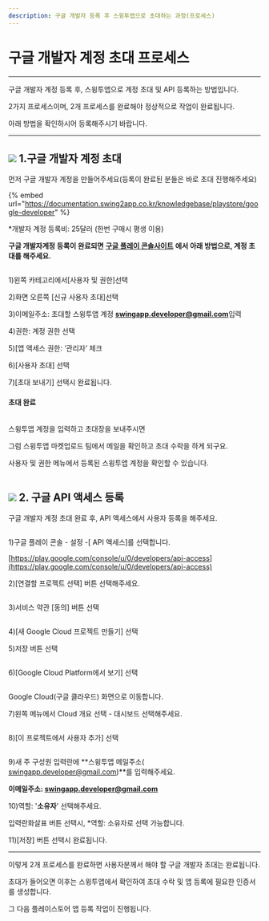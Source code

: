 ```yaml
---
description: 구글 개발자 등록 후 스윙투앱으로 초대하는 과정(프로세스)
---
```


# 구글 개발자 계정 초대 프로세스

***

구글 개발자 계정 등록 후, 스윙투앱으로 계정 초대 및 API 등록하는 방법입니다.&#x20;

2가지 프로세스이며, 2개 프로세스를 완료해야 정상적으로 작업이 완료됩니다.

아래 방법을 확인하시어 등록해주시기 바랍니다.&#x20;

***



## ![](https://wp.swing2app.co.kr/wp-content/uploads/2020/04/%EB%8B%A8%EB%9D%BD1-1.png) 1.구글 개발자 계정 초대

&#x20;

먼저 구글 개발자 계정을 만들어주세요(등록이 완료된 분들은 바로 초대 진행해주세요)

{% embed url="https://documentation.swing2app.co.kr/knowledgebase/playstore/google-developer" %}

\*개발자 계정 등록비: 25달러 (한번 구매시 평생 이용)&#x20;

**구글 개발자계정 등록이 완료되면** [**구글 플레이 콘솔사이트**](https://play.google.com/console/developers) **에서 아래 방법으로, 계정 초대를 해주세요.**&#x20;

<div align="left">

<figure><img src="../../.gitbook/assets/구글계정초대1.png" alt=""><figcaption></figcaption></figure>

</div>

1\)왼쪽 카테고리에서\[사용자 및 권한]선택&#x20;

2\)화면 오른쪽 \[신규 사용자 초대]선택&#x20;

3\)이메일주소: 초대할 스윙투앱 계정 **swingapp.developer@gmail.com**입력&#x20;

4\)권한: 계정 권한 선택

5\)\[앱 액세스 권한: ‘관리자’ 체크&#x20;

6\)\[사용자 초대] 선택

7\)\[초대 보내기] 선택시 완료됩니다.



#### 초대 완료

<figure><img src="../../.gitbook/assets/구글계정초대2.png" alt=""><figcaption></figcaption></figure>

스윙투앱 계정을 입력하고 초대장을 보내주시면&#x20;

그럼 스윙투앱 마켓업로드 팀에서 메일을 확인하고 초대 수락을 하게 되구요.

사용자 및 권한 메뉴에서 등록된 스윙투앱 계정을 확인할 수 있습니다.&#x20;

<figure><img src="../../.gitbook/assets/구분선 (1) (1).PNG" alt=""><figcaption></figcaption></figure>

## ![](https://wp.swing2app.co.kr/wp-content/uploads/2020/04/%EB%8B%A8%EB%9D%BD1-1.png) 2. 구글 API 액세스 등록&#x20;

구글 개발자 계정 초대 완료 후, API 액세스에서 사용자 등록을 해주세요.&#x20;

<figure><img src="../../.gitbook/assets/구글초대1 (2).png" alt=""><figcaption></figcaption></figure>

1\)구글 플레이 콘솔 - 설정 -\[ API 액세스]를 선택합니다.&#x20;

[https://play.google.com/console/u/0/developers/api-access](https://play.google.com/console/u/0/developers/api-access)

2\)\[연결할 프로젝트 선택] 버튼 선택해주세요.&#x20;



<div align="left">

<figure><img src="../../.gitbook/assets/구글초대2.png" alt=""><figcaption></figcaption></figure>

</div>

3\)서비스 약관 \[동의] 버튼 선택



<figure><img src="../../.gitbook/assets/구글초대3.png" alt=""><figcaption></figcaption></figure>

4\)\[새 Google Cloud 프로젝트 만들기] 선택

5\)저장 버튼 선택



<div align="left">

<figure><img src="../../.gitbook/assets/구글초대4.png" alt=""><figcaption></figcaption></figure>

</div>

6\)\[Google Cloud Platform에서 보기] 선택



<div align="left">

<figure><img src="../../.gitbook/assets/구글초대5.png" alt=""><figcaption></figcaption></figure>

</div>

Google Cloud(구글 클라우드) 화면으로 이동합니다.&#x20;

7\)왼쪽 메뉴에서 Cloud 개요 선택 - 대시보드 선택해주세요.&#x20;



<div align="left">

<figure><img src="../../.gitbook/assets/구글초대6.png" alt=""><figcaption></figcaption></figure>

</div>

8\)\[이 프로젝트에서 사용자 추가] 선택



<div align="left">

<figure><img src="../../.gitbook/assets/구글초대7.png" alt=""><figcaption></figcaption></figure>

</div>

9\)새 주 구성원 입력란에 **스윙투앱 메일주소( swingapp.developer@gmail.com)**를 입력해주세요.

**이메일주소: swingapp.developer@gmail.com**

10\)역할: '**소유자**' 선택해주세요.

입력란화살표 버튼 선택시, \*역할: 소유자로 선택 가능합니다.&#x20;

11\)\[저장] 버튼 선택시 완료됩니다.&#x20;



***

이렇게 2개 프로세스를 완료하면 사용자분께서 해야 할 구글 개발자 초대는 완료됩니다.

초대가 들어오면 이후는 스윙투앱에서 확인하여 초대 수락 및 앱 등록에 필요한 인증서를 생성합니다.

그 다음 플레이스토어 앱 등록 작업이 진행됩니다.&#x20;

